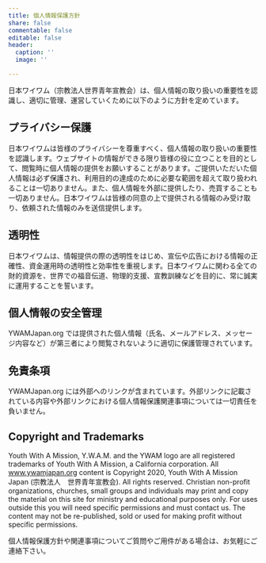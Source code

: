```yaml
---
title: 個人情報保護方針
share: false
commentable: false
editable: false
header:
  caption: ''
  image: ''

---
```

日本ワイワム（宗教法人世界青年宣教会）は、個人情報の取り扱いの重要性を認識し、適切に管理、運営していくために以下のように方針を定めています。

## プライバシー保護

日本ワイワムは皆様のプライバシーを尊重すべく、個人情報の取り扱いの重要性を認識します。ウェブサイトの情報ができる限り皆様の役に立つことを目的として、閲覧時に個人情報の提供をお願いすることがあります。ご提供いただいた個人情報は必ず保護され、利用目的の達成のために必要な範囲を超えて取り扱われることは一切ありません。また、個人情報を外部に提供したり、売買することも一切ありません。日本ワイワムは皆様の同意の上で提供される情報のみ受け取り、依頼された情報のみを送信提供します。

## 透明性

日本ワイワムは、情報提供の際の透明性をはじめ、宣伝や広告における情報の正確性、資金運用時の透明性と効率性を重視します。日本ワイワムに関わる全ての財的資源を、世界での福音伝道、物理的支援、宣教訓練などを目的に、常に誠実に運用することを誓います。

## 個人情報の安全管理

YWAMJapan.org では提供された個人情報（氏名、メールアドレス、メッセージ内容など）が第三者により閲覧されないように適切に保護管理されています。

## 免責条項

YWAMJapan.org には外部へのリンクが含まれています。外部リンクに記載されている内容や外部リンクにおける個人情報保護関連事項については一切責任を負いません。

## Copyright and Trademarks

Youth With A Mission, Y.W.A.M. and the YWAM logo are all registered trademarks of Youth With A Mission, a California corporation. All www.ywamjapan.org content is Copyright 2020, Youth With A Mission Japan (宗教法人　世界青年宣教会). All rights reserved. Christian non-profit organizations, churches, small groups and individuals may print and copy the material on this site for ministry and educational purposes only. For uses outside this you will need specific permissions and must contact us. The content may not be re-published, sold or used for making profit without specific permissions.

個人情報保護方針や関連事項についてご質問やご用件がある場合は、お気軽にご連絡下さい。